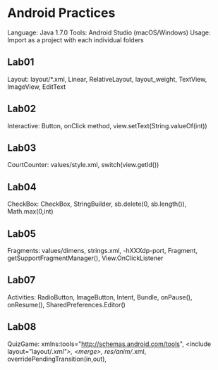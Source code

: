 # Android Practices

Language: Java 1.7.0
Tools: Android Studio (macOS/Windows)
Usage: Import as a project with each individual folders

## Lab01
Layout: layout/*.xml, Linear, RelativeLayout, layout_weight, TextView, ImageView, EditText  

## Lab02
Interactive: Button, onClick method, view.setText(String.valueOf(int))  

## Lab03
CourtCounter: values/style.xml, switch(view.getId())  

## Lab04
CheckBox: CheckBox, StringBuilder, sb.delete(0, sb.length()), Math.max(0,int)  

## Lab05
Fragments: values/dimens, strings.xml, -hXXXdp-port, Fragment, getSupportFragmentManager(), View.OnClickListener  

## Lab07
Activities: RadioButton, ImageButton, Intent, Bundle, onPause(), onResume(), SharedPreferences.Editor()  

## Lab08
QuizGame: xmlns:tools="http://schemas.android.com/tools", \<include layout="layout/*.xml">, \<merge>, res/anim/*.xml, overridePendingTransition(in,out), 
